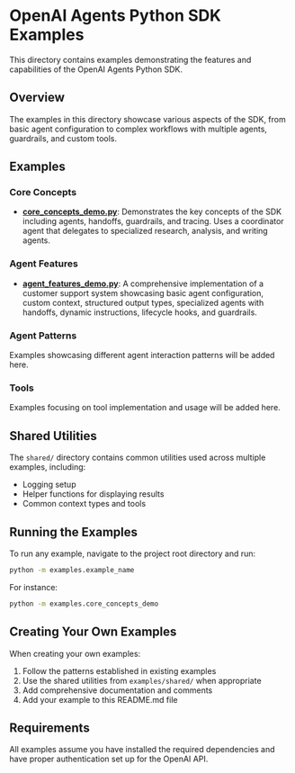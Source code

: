 # OpenAI Agents Python SDK Examples

This directory contains examples demonstrating the features and capabilities of the OpenAI Agents Python SDK.

## Overview

The examples in this directory showcase various aspects of the SDK, from basic agent configuration to complex workflows with multiple agents, guardrails, and custom tools.

## Examples

### Core Concepts

- **[core_concepts_demo.py](core_concepts_demo.py)**: Demonstrates the key concepts of the SDK including agents, handoffs, guardrails, and tracing. Uses a coordinator agent that delegates to specialized research, analysis, and writing agents.

### Agent Features

- **[agent_features_demo.py](agent_features_demo.py)**: A comprehensive implementation of a customer support system showcasing basic agent configuration, custom context, structured output types, specialized agents with handoffs, dynamic instructions, lifecycle hooks, and guardrails.

### Agent Patterns

Examples showcasing different agent interaction patterns will be added here.

### Tools

Examples focusing on tool implementation and usage will be added here.

## Shared Utilities

The `shared/` directory contains common utilities used across multiple examples, including:

- Logging setup
- Helper functions for displaying results
- Common context types and tools

## Running the Examples

To run any example, navigate to the project root directory and run:

```bash
python -m examples.example_name
```

For instance:

```bash
python -m examples.core_concepts_demo
```

## Creating Your Own Examples

When creating your own examples:

1. Follow the patterns established in existing examples
2. Use the shared utilities from `examples/shared/` when appropriate
3. Add comprehensive documentation and comments
4. Add your example to this README.md file

## Requirements

All examples assume you have installed the required dependencies and have proper authentication set up for the OpenAI API.

